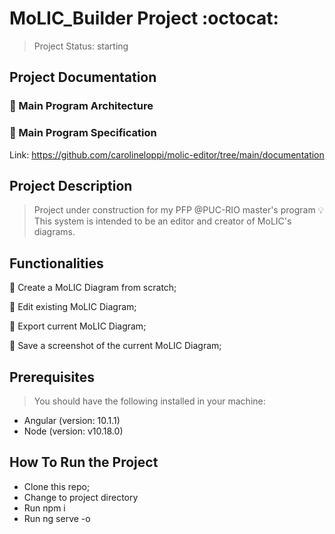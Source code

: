 # MoLIC_Builder Project :octocat:

> Project Status: starting

## Project Documentation

### :page_facing_up: Main Program Architecture
### :page_facing_up: Main Program Specification

Link: https://github.com/carolineloppi/molic-editor/tree/main/documentation
## Project Description

> Project under construction for my PFP @PUC-RIO master's program :bulb:
> This system is intended to be an editor and creator of MoLIC's diagrams.

## Functionalities

:speech_balloon: Create a MoLIC Diagram from scratch;

:speech_balloon: Edit existing MoLIC Diagram;

:speech_balloon: Export current MoLIC Diagram;

:speech_balloon: Save a screenshot of the current MoLIC Diagram;

## Prerequisites
> You should have the following installed in your machine:
 - Angular (version: 10.1.1)
 - Node (version: v10.18.0)


## How To Run the Project

 - Clone this repo;
 - Change to project directory
  - Run npm i
 - Run ng serve -o
